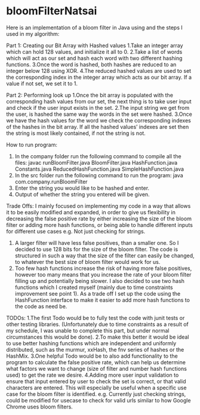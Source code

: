 # bloomFilterNatsai

Here is an implementation of a bloom filter in Java using and the steps I used in my algorithm:

Part 1: Creating our Bit Array with Hashed values
1.Take an integer array which can hold 128 values, and initialize it all to 0.
2.Take a list of words which will act as our set and hash each word with two different hashing functions.
3.Once the word is hashed, both hashes are reduced to an integer below 128 using XOR.
4.The reduced hashed values are used to set the corresponding index in the integer array which acts as our bit array. If a value if not set, we set it to 1.

Part 2: Performing look up
1.Once the bit array is populated with the corresponding hash values from our set, the next thing is to take user input and check if the user input exists in the set.
2.The input string we get from the user, is hashed the same way the words in the set were hashed.
3.Once we have the hash values for the word we check the corresponding indexes of the hashes in the bit array. If all the hashed values’ indexes are set then the string is most likely contained, if not the string is not.

How to run program:
1. In the company folder run the following command to compile all the files:
   javac runBloomFilter.java BloomFilter.java HashFunction.java Constants.java ReducedHashFunction.java SimpleHashFunction.java
2. In the src folder run the following command to run the program:
   java com.company.runBloomFilter
3. Enter the string you would like to be hashed and enter. 
4. Output of whether the string you entered will be given.

Trade Offs:
I mainly focused on implementing my code in a way that allows it to be easily modified and expanded, in order to give us flexibility in decreasing the false positive rate by either increasing the size of the bloom filter or adding more hash functions, or being able to handle different inputs for different use cases e.g. Not just checking for strings.
1. A larger filter will have less false positives, than a smaller one. So I decided to use 128 bits for the size of the bloom filter. The code is structured in such a way that the size of the filter can easily be changed, to whatever the best size of bloom filter would work for us.
2. Too few hash functions increase the risk of having more false positives, however too many means that you increase the rate of your bloom filter filling up and potentially being slower. I also decided to use two hash functions which I created myself (mainly due to time constraints improvement see point 1). As a trade off I set up the code using the HashFunction interface to make it easier to add more hash functions to the code as need be. 

TODOs:
1.The first Todo would be to fully test the code with junit tests or other testing libraries. (Unfortunately due to time constraints as a result of my schedule, I was unable to complete this part, but under normal circumstances this would be done).
2.To make this better it would be ideal to use better hashing functions which are independent and uniformly distributed, such as the murmur, xxHash, the fnv series of hashes or the HashMix.
3.One helpful Todo would be to also add functionality to the program to calculate the false positive rate, which can help us determine what factors we want to change (size of filter and number hash functions used) to get the rate we desire.
4.Adding more user input validation to ensure that input entered by user to check the set is correct, or that valid characters are entered. This will especially be useful when a specific use case for the bloom filter is identified. e.g. Currently just checking strings, could be modified for usecase to check for valid urls similar to how Google Chrome uses bloom filters.
